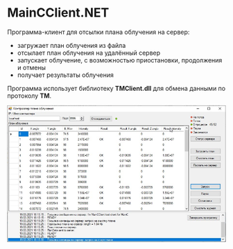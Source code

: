 # MainCClient.NET

Программа-клиент для отсылки плана облучения на сервер:
- загружает план облучения из файла
- отсылает план облучения на удалённый сервер 
- запускает облучение, с возможностью приостановки, продолжения и отмены
- получает результаты облучения

Программа использует библиотеку **TMClient.dll** для обмена данными по протоколу **TM**.

![MainCClient.NET](MainCClient.NET.jpg)
